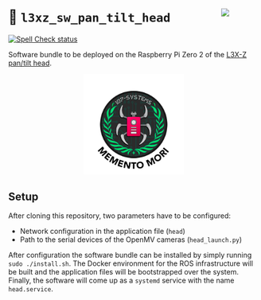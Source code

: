 <a href="https://107-systems.org/"><img align="right" src="https://raw.githubusercontent.com/107-systems/.github/main/logo/107-systems.png" width="15%"></a>
:floppy_disk: `l3xz_sw_pan_tilt_head`
=====================================
[![Spell Check status](https://github.com/107-systems/l3xz_sw_pan_tilt_head/actions/workflows/spell-check.yml/badge.svg)](https://github.com/107-systems/l3xz_sw_pan_tilt_head/actions/workflows/spell-check.yml)

Software bundle to be deployed on the Raspberry Pi Zero 2 of the [L3X-Z pan/tilt head](https://github.com/107-systems/l3xz-hw-pan-tilt-head).

<p align="center">
  <a href="https://github.com/107-systems/l3xz"><img src="https://raw.githubusercontent.com/107-systems/.github/main/logo/l3xz-logo-memento-mori-github.png" width="40%"></a>
</p>

## Setup

After cloning this repository, two parameters have to be configured:

* Network configuration in the application file (```head```)
* Path to the serial devices of the OpenMV cameras (```head_launch.py```)

After configuration the software bundle can be installed by simply running ```sudo ./install.sh```.
The Docker environment for the ROS infrastructure will be built and the application files will be bootstrapped over the system. Finally, the software will come up as a ```systemd``` service with the name ```head.service```.
